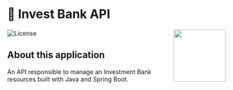 # 🏦 Invest Bank API

<img align="right" width="120" src="https://imd.ufrn.br/portal/assets/images/nova-marca/1A-Primaria-Gradiente.svg">

![License](https://img.shields.io/github/license/rarycoringa/invest-bank-api)

## About this application

 An API responsible to manage an Investment Bank resources built with Java and Spring Boot.
